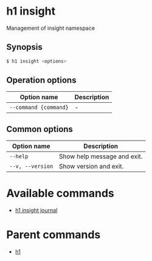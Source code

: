 
# h1 insight

Management of insight namespace

## Synopsis

```bash
$ h1 insight <options>
```

## Operation options

| Option name               | Description |
| ------------------------- | ----------- |
| ```--command {command}``` | -           |

## Common options

| Option name          | Description                 |
| -------------------- | --------------------------- |
| ```--help```         | Show help message and exit. |
| ```--v, --version``` | Show version and exit.      |

# Available commands

* [h1 insight journal](./journal/README.md)

# Parent commands

* [h1](./../README.md)
